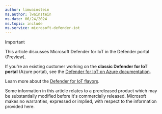 ```yaml
---
author: limwainstein
ms.author: lwainstein
ms.date: 06/24/2024
ms.topic: include
ms.service: microsoft-defender-iot
---
```


> [!IMPORTANT]
> 
> This article discusses Microsoft Defender for IoT in the Defender portal (Preview).
>
> If you're an existing customer working on the **classic Defender for IoT portal** (Azure portal), see the [Defender for IoT on Azure documentation](/azure/defender-for-iot/organizations/overview).
>
> Learn more about the [Defender for IoT flavors](/defender-for-iot/microsoft-defender-iot#what-are-the-different-flavors-for-microsoft-defender-for-iot).
>
> Some information in this article relates to a prereleased product which may be substantially modified before it's commercially released. Microsoft makes no warranties, expressed or implied, with respect to the information provided here.